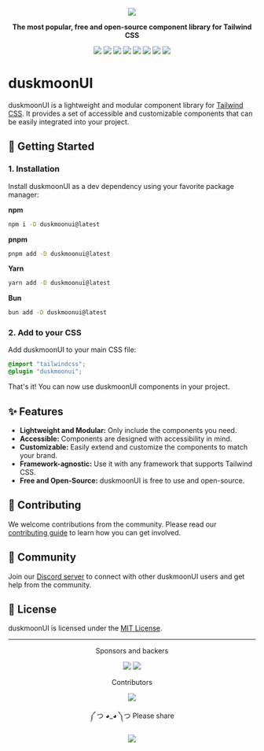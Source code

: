 <div align="center">

[![][logo-url]][docs-url]

**The most popular, free and open-source component library for Tailwind CSS**

[![][version]](https://www.npmjs.com/package/duskmoonui)
[![][commit]](https://github.com/duskmoon-dev/duskmoon-ui)
[![][license]](https://github.com/duskmoon-dev/duskmoon-ui/blob/master/LICENSE)
[![][stars]](https://github.com/duskmoon-dev/duskmoon-ui)
[![][installs]](https://www.npmjs.com/package/duskmoonui)
[![][jsdelivr]](https://cdn.jsdelivr.net/npm/duskmoonui@5)
[![][discord]](https://duskmoonui.com/discord/)
[![][opencollectivebadge]](https://opencollective.com/duskmoonui)

</div>

# duskmoonUI

duskmoonUI is a lightweight and modular component library for [Tailwind CSS](https://tailwindcss.com/). It provides a set of accessible and customizable components that can be easily integrated into your project.

## 🚀 Getting Started

### 1. Installation

Install duskmoonUI as a dev dependency using your favorite package manager:

**npm**
```bash
npm i -D duskmoonui@latest
```

**pnpm**
```bash
pnpm add -D duskmoonui@latest
```

**Yarn**
```bash
yarn add -D duskmoonui@latest
```

**Bun**
```bash
bun add -D duskmoonui@latest
```

### 2. Add to your CSS

Add duskmoonUI to your main CSS file:
```css
@import "tailwindcss";
@plugin "duskmoonui";
```

That's it! You can now use duskmoonUI components in your project.

## ✨ Features

*   **Lightweight and Modular:** Only include the components you need.
*   **Accessible:** Components are designed with accessibility in mind.
*   **Customizable:** Easily extend and customize the components to match your brand.
*   **Framework-agnostic:** Use it with any framework that supports Tailwind CSS.
*   **Free and Open-Source:** duskmoonUI is free to use and open-source.

## 🤝 Contributing

We welcome contributions from the community. Please read our [contributing guide](.github/CONTRIBUTING.md) to learn how you can get involved.

## 💬 Community

Join our [Discord server](https://duskmoonui.com/discord/) to connect with other duskmoonUI users and get help from the community.

## 📄 License

duskmoonUI is licensed under the [MIT License](LICENSE).

---

<div align="center">

Sponsors and backers

[![][backers_org]][opencollective]
[![][backers]][opencollective]

Contributors

[![][contributors_img]][contributors]

</div>

<div align="center">

༼ つ ◕_◕ ༽つ Please share

[![][tweet]](https://twitter.com/intent/tweet?text=duskmoonUI%20%0D%0AComponents%20for%20Tailwind%20CSS%20%0D%0Ahttps://github.com/duskmoon-dev/duskmoon-ui)

</div>

[version]: https://badgen.net/github/tag/duskmoon-dev/duskmoon-ui?label=Version&color=1AD1A5
[commit]: https://badgen.net/github/last-commit/duskmoon-dev/duskmoon-ui?label=Last%20commit&color=1AD1A5
[license]: https://badgen.net/github/license/duskmoon-dev/duskmoon-ui?label=License&color=1AD1A5
[stars]: https://badgen.net/github/stars/duskmoon-dev/duskmoon-ui?label=GitHub%20stars&color=1AD1A5
[installs]: https://badgen.net/npm/dt/duskmoonui?label=NPM%20installs&color=1AD1A5
[jsdelivr]: https://badgen.net/jsdelivr/hits/npm/duskmoonui?color=1AD1A5
[discord]: https://badgen.net/discord/members/S6TZxycVHs?label=Discord&color=1AD1A5
[opencollectivebadge]: https://badgen.net/opencollective/backers/duskmoonui?label=Open%20Collective&color=1AD1A5
[tweet]: https://img.shields.io/twitter/url?label=Share&url=https%3A%2F%2Fgithub.com%2Fduskmoon-dev%2Fduskmoon-ui
[docs-url]: https://duskmoonui.com/
[logo-url]: https://img.duskmoonui.com/images/duskmoonui/duskmoonui-logo-192.png
[opencollective]: https://opencollective.com/duskmoonui
[sponsors]: https://opencollective.com/duskmoonui/tiers/premium-sponsor.svg?button=false&avatarHeight=60
[backers]: https://opencollective.com/duskmoonui/backers.svg?button=false&width=978&avatarHeight=36
[backers_org]: https://opencollective.com/duskmoonui/organizations.svg?button=false&avatarHeight=36
[contribute]: https://github.com/duskmoon-dev/duskmoon-ui/blob/master/.github/CONTRIBUTING.md
[contributors_img]: https://opencollective.com/duskmoonui/contributors.svg?width=1060&button=false&avatarHeight=40
[contributors]: https://github.com/duskmoon-dev/duskmoon-ui/graphs/contributors
